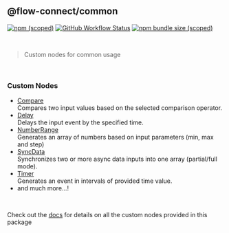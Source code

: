 ## @flow-connect/common

[<img alt="npm (scoped)" src="https://img.shields.io/npm/v/@flow-connect/common?style=flat-square" />](https://www.npmjs.com/package/@flow-connect/common)
[<img alt="GitHub Workflow Status" src="https://img.shields.io/github/workflow/status/saurabh-prosoft/flow-connect-standard-nodes/Package-Common?style=flat-square" />](https://github.com/saurabh-prosoft/flow-connect-standard-nodes/actions/workflows/common.yml)
[<img alt="npm bundle size (scoped)" src="https://img.shields.io/bundlephobia/min/@flow-connect/common?style=flat-square">](https://bundlephobia.com/package/@flow-connect/common)

<br/>

> Custom nodes for common usage

<br/>

### Custom Nodes

- [Compare](https://flow-connect.saurabhagat.me/reference/standard-nodes/common/compare.html) <br/>
  Compares two input values based on the selected comparison operator.
- [Delay](https://flow-connect.saurabhagat.me/reference/standard-nodes/common/delay.html) <br/>
  Delays the input event by the specified time.
- [NumberRange](https://flow-connect.saurabhagat.me/reference/standard-nodes/common/number-range.html) <br/>
  Generates an array of numbers based on input parameters (min, max and step)
- [SyncData](https://flow-connect.saurabhagat.me/reference/standard-nodes/common/sync-data.html) <br/>
  Synchronizes two or more async data inputs into one array (partial/full mode).
- [Timer](https://flow-connect.saurabhagat.me/reference/standard-nodes/common/timer.html) <br/>
  Generates an event in intervals of provided time value.
- and much more...!

<br/>

Check out the [docs](https://flow-connect.saurabhagat.me/reference/standard-nodes/common.html) for details on all the custom nodes provided in this package
